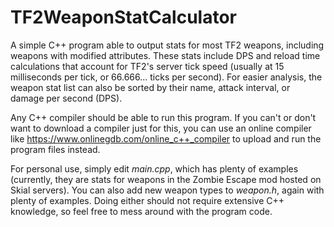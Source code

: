 # TF2WeaponStatCalculator

A simple C++ program able to output stats for most TF2 weapons, including weapons with modified attributes. These stats include DPS and reload time calculations that account for TF2's server tick speed (usually at 15 milliseconds per tick, or 66.666... ticks per second). For easier analysis, the weapon stat list can also be sorted by their name, attack interval, or damage per second (DPS).

Any C++ compiler should be able to run this program. If you can't or don't want to download a compiler just for this, you can use an online compiler like https://www.onlinegdb.com/online_c++_compiler to upload and run the program files instead.

For personal use, simply edit <i>main.cpp</i>, which has plenty of examples (currently, they are stats for weapons in the Zombie Escape mod hosted on Skial servers). You can also add new weapon types to <i>weapon.h</i>, again with plenty of examples. Doing either should not require extensive C++ knowledge, so feel free to mess around with the program code.

